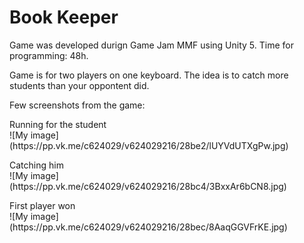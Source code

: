 # Book Keeper

Game was developed durign Game Jam MMF using Unity 5. Time for programming: 48h.
<p/>Game is for two players on one keyboard. The idea is to catch more students than your oppontent did.
<p/>Few screenshots from the game:

<p/>Running for the student
<br/>![My image](https://pp.vk.me/c624029/v624029216/28be2/lUYVdUTXgPw.jpg)

<p/>Catching him
<br/>![My image](https://pp.vk.me/c624029/v624029216/28bc4/3BxxAr6bCN8.jpg)

<p/>First player won
<br/>![My image](https://pp.vk.me/c624029/v624029216/28bec/8AaqGGVFrKE.jpg)
